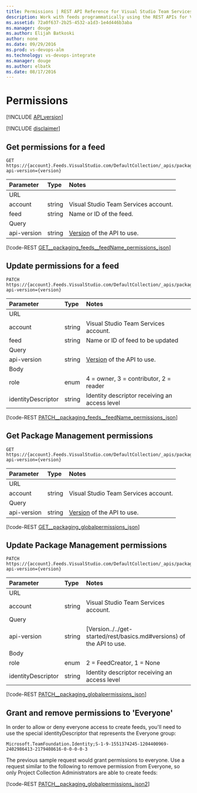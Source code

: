 ```yaml
---
title: Permissions | REST API Reference for Visual Studio Team Services
description: Work with feeds programmatically using the REST APIs for Visual Studio Team Services .
ms.assetid: 72a0f637-2b25-4532-a1d3-1e4d446b3aba
ms.manager: douge
ms.author: Elijah Batkoski
author: none
ms.date: 09/29/2016
ms.prod: vs-devops-alm
ms.technology: vs-devops-integrate
ms.manager: douge
ms.author: elbatk
ms.date: 08/17/2016
---
```


# Permissions
[!INCLUDE [API_version](../_data/version2-preview1.md)]

[!INCLUDE [disclaimer](../_data/disclaimer.md)]

## Get permissions for a feed

```no-highlight
GET https://{account}.Feeds.VisualStudio.com/DefaultCollection/_apis/packaging/feeds/{feed}/Permissions?api-version={version}
```

| Parameter | Type    | Notes
|:----------|:--------|:-------------------------------------------------------------------------------------------------------------
| URL
| account   | string  | Visual Studio Team Services account.
| feed        | string | Name or ID of the feed.
| Query
| api-version | string | [Version](../../get-started/rest/basics.md#versions) of the API to use.

[!code-REST [GET__packaging_feeds__feedName_permissions_json](./_data/permissions/GET__packaging_feeds__feedName__permissions.json)]

## Update permissions for a feed

```no-highlight
PATCH https://{account}.Feeds.VisualStudio.com/DefaultCollection/_apis/packaging/feeds/{feed}/Permissions?api-version={version}
```

| Parameter   | Type   | Notes
|:------------|:-------|:-------------------------------------------------------------------------------------------------------------
| URL
| account     | string | Visual Studio Team Services account.
| feed        | string | Name or ID of feed to be updated
| Query
| api-version | string | [Version](../../get-started/rest/basics.md#versions) of the API to use.
| Body
| role        | enum   | 4 = owner, 3 = contributor, 2 = reader
| identityDescriptor | string | Identity descriptor receiving an access level

[!code-REST [PATCH__packaging_feeds__feedName_permissions_json](./_data/permissions/PATCH__packaging_feeds__feedName__permissions.json)]

## Get Package Management permissions

```no-highlight
GET https://{account}.Feeds.VisualStudio.com/DefaultCollection/_apis/packaging/globalpermissions?api-version={version}
```

| Parameter | Type    | Notes
|:----------|:--------|:-------------------------------------------------------------------------------------------------------------
| URL
| account   | string  | Visual Studio Team Services account.
| Query
| api-version | string | [Version](../../get-started/rest/basics.md#versions) of the API to use.

[!code-REST [GET__packaging_globalpermissions_json](./_data/permissions/GET__packaging_globalpermissions.json)]

## Update Package Management permissions

```no-highlight
PATCH https://{account}.Feeds.VisualStudio.com/DefaultCollection/_apis/packaging/globalpermissions?api-version={version}
```

| Parameter          | Type    | Notes
|:-------------------|:--------|:-------------------------------------------------------------------------------------------------------------
| URL
| account            | string  | Visual Studio Team Services account.
| Query
| api-version        | string  | [Version../../get-started/rest/basics.md#versions) of the API to use.
| Body
| role               | enum    | 2 = FeedCreator, 1 = None
| identityDescriptor | string  | Identity descriptor receiving an access level

[!code-REST [PATCH__packaging_globalpermissions_json](./_data/permissions/PATCH__packaging_globalpermissions.json)]

## Grant and remove permissions to 'Everyone'
In order to allow or deny everyone access to create feeds, you'll need to use the special identityDescriptor that represents the Everyone group:
```
Microsoft.TeamFoundation.Identity;S-1-9-1551374245-1204400969-2402986413-2179408616-0-0-0-0-3
```
The previous sample request would grant permissions to everyone. Use a request similar to the following to remove permission from Everyone, so only Project Collection Administrators are able to create feeds:

[!code-REST [PATCH__packaging_globalpermissions_json2](./_data/permissions/PATCH__packaging_globalpermissions2.json)]